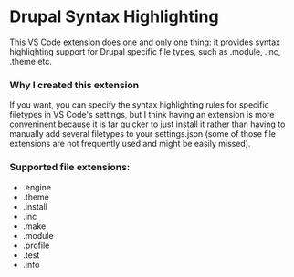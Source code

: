 # Drupal Syntax Highlighting

This VS Code extension does one and only one thing: it provides syntax highlighting support for Drupal specific file types, such as .module, .inc, .theme etc. 

### Why I created this extension

If you want, you can specify the syntax highlighting rules for specific filetypes in VS Code's settings, but I think having an extension is more conveninent because it is far quicker to just install it rather than having to manually add several filetypes to your settings.json (some of those file extensions are not frequently used and might be easily missed).

### Supported file extensions:

* .engine 
* .theme 
* .install 
* .inc 
* .make 
* .module 
* .profile 
* .test
* .info